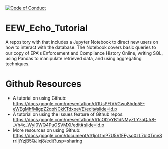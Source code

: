 
[![Code of Conduct](https://img.shields.io/badge/%E2%9D%A4-code%20of%20conduct-blue.svg?style=flat)](https://github.com/edgi-govdata-archiving/overview/blob/main/CONDUCT.md)
# EEW_Echo_Tutorial
A repository with that includes a Jupyter Notebook to direct new users on how to interact with the database. The Notebook covers basic queries to our copy of EPA's Enforcement and Compliance History Online, writing SQL, using Pandas to manipulate retrieved data, and using aggregating techniques.

# Github Resources
* A tutorial on using Github: https://docs.google.com/presentation/d/1UsPFtVVGwu8hdp5E-eWEgMhfMigpZ2qpNCkKTdxpeVE/edit#slide=id.p
* A tutorial on using the Issues feature of Github repos: https://docs.google.com/presentation/d/1cOl2yYB1dNMyZLYzaQJr8-_Vh4c_WyI0WQ4PuOSVMXI/edit#slide=id.p
* More resources on using Github: https://docs.google.com/document/d/1joLtmP7U5VfFFyso0zL7bI0Tme8rrIIjYzjB5QJIxj8/edit?usp=sharing
